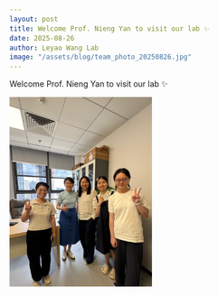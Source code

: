 ```yaml
---
layout: post
title: Welcome Prof. Nieng Yan to visit our lab ✨
date: 2025-08-26
author: Leyao Wang Lab
image: "/assets/blog/team_photo_20250826.jpg"
---
```



Welcome Prof. Nieng Yan to visit our lab ✨

<img src="/assets/blog/team_photo_20250826.jpg" alt="team meet" style="width:50%;" />
